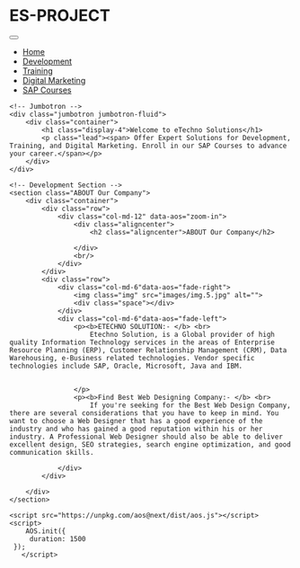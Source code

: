 # ES-PROJECT
<!DOCTYPE html>
<html lang="en">
<head>
    <meta charset="UTF-8">
    <meta name="viewport" content="width=device-width, initial-scale=1.0">
    <title>eTechno Solutions</title>
    <!-- Bootstrap CSS -->
    <link rel="stylesheet" href="https://maxcdn.bootstrapcdn.com/bootstrap/4.5.2/css/bootstrap.min.css">
    <!-- Custom CSS -->
    <link rel="stylesheet" href="style.css">
    <link rel="stylesheet" href="https://unpkg.com/aos@next/dist/aos.css" />
</head>
<body>
    <!-- Navbar -->
    <nav class="navbar navbar-expand-lg">
        <div>
            <img class="navbar-brand" src="images/img.1.jpg" alt="">
        </div>
        <button class="navbar-toggler" type="button" data-toggle="collapse" data-target="#navbarNav" aria-controls="navbarNav" aria-expanded="false" aria-label="Toggle navigation">
            <span class="navbar-toggler-icon"></span>
        </button>
        <div class="collapse navbar-collapse" id="navbarNav">
            <ul class="navbar-nav ml-auto">
                <li class="nav-item active">
                    <a class="nav-link" href="#">Home</a>
                </li>
                <li class="nav-item">
                    <a class="nav-link" href="#">Development</a>
                </li>
                <li class="nav-item">
                    <a class="nav-link" href="#">Training</a>
                </li>
                <li class="nav-item">
                    <a class="nav-link" href="#">Digital Marketing</a>
                </li>
                <li class="nav-item">
                    <a class="nav-link" href="#">SAP Courses</a>
                </li>
            </ul>
        </div>
    </nav>

    <!-- Jumbotron -->
    <div class="jumbotron jumbotron-fluid">
        <div class="container">
            <h1 class="display-4">Welcome to eTechno Solutions</h1>
            <p class="lead"><span> Offer Expert Solutions for Development, Training, and Digital Marketing. Enroll in our SAP Courses to advance your career.</span></p>
        </div>
    </div>

    <!-- Development Section -->
    <section class="ABOUT Our Company">
        <div class="container">
            <div class="row">
                <div class="col-md-12" data-aos="zoom-in">
                    <div class="aligncenter">
                        <h2 class="aligncenter">ABOUT Our Company</h2>

                    </div>
                    <br/>
                </div>
            </div>
            <div class="row">
                <div class="col-md-6"data-aos="fade-right">
                    <img class="img" src="images/img.5.jpg" alt="">
                    <div class="space"></div>
                </div>
                <div class="col-md-6"data-aos="fade-left">
                    <p><b>ETECHNO SOLUTION:- </b> <br>
                        Etechno Solution, is a Global provider of high quality Information Technology services in the areas of Enterprise Resource Planning (ERP), Customer Relationship Management (CRM), Data Warehousing, e-Business related technologies. Vendor specific technologies include SAP, Oracle, Microsoft, Java and IBM.
                        
                       
                    </p>
                    <p><b>Find Best Web Designing Company:- </b> <br>
                        If you're seeking for the Best Web Design Company, there are several considerations that you have to keep in mind. You want to choose a Web Designer that has a good experience of the industry and who has gained a good reputation within his or her industry. A Professional Web Designer should also be able to deliver excellent design, SEO strategies, search engine optimization, and good communication skills.

                </div>
            </div>

        </div>
    </section>

    <script src="https://unpkg.com/aos@next/dist/aos.js"></script>
    <script>
        AOS.init({
         duration: 1500
     });
       </script>
